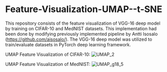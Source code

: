 # Feature-Visualization-UMAP--t-SNE
This repository consists of the feature visualization of VGG-16 deep model by training on CIFAR-10 and MedNIST datasets. This implementation had been done by modifying previously implemented pipeline by Antti Isosalo (https://github.com/aisosalo/). The VGG-16 deep model was utilized to train/evaluate datasets in PyTorch deep learning framework.  

UMAP Feature Visualization of CIFAR-10:
![UMAP_2](https://user-images.githubusercontent.com/56603094/217005598-5637db26-001c-4bd1-bae1-6fc72308da9c.png)





UMAP Feature Visualization of MedNIST:
![UMAP_g18_5](https://user-images.githubusercontent.com/56603094/217005275-7dc8599e-a721-4995-aa42-9e56efc9bee3.png)
